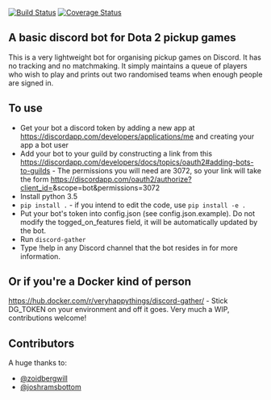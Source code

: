 [![Build Status](https://travis-ci.org/veryhappythings/discord-gather.svg?branch=master)](https://travis-ci.org/veryhappythings/discord-gather) [![Coverage Status](https://coveralls.io/repos/github/veryhappythings/discord-gather/badge.svg?branch=master)](https://coveralls.io/github/veryhappythings/discord-gather?branch=master)


## A basic discord bot for Dota 2 pickup games

This is a very lightweight bot for organising pickup games on Discord. It has no tracking and no matchmaking. It simply maintains a queue of players who wish to play and prints out two randomised teams when enough people are signed in.

## To use

* Get your bot a discord token by adding a new app at https://discordapp.com/developers/applications/me and creating your app a bot user
* Add your bot to your guild by constructing a link from this https://discordapp.com/developers/docs/topics/oauth2#adding-bots-to-guilds - The permissions you will need are 3072, so your link will take the form https://discordapp.com/oauth2/authorize?client_id=<your bot id>&scope=bot&permissions=3072
* Install python 3.5
* `pip install .` - if you intend to edit the code, use `pip install -e .`
* Put your bot's token into config.json (see config.json.example). Do not modify the togged_on_features field, it will be automatically updated by the bot.
* Run `discord-gather`
* Type !help in any Discord channel that the bot resides in for more information.

## Or if you're a Docker kind of person

https://hub.docker.com/r/veryhappythings/discord-gather/ - Stick DG_TOKEN on your environment and off it goes. Very much a WIP, contributions welcome!

## Contributors

A huge thanks to:

* [@zoidbergwill](https://github.com/zoidbergwill)
* [@joshramsbottom](https://github.com/joshramsbottom)
